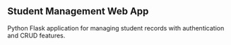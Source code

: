 
## Student Management Web App
Python Flask application for managing student records with authentication and CRUD features.

